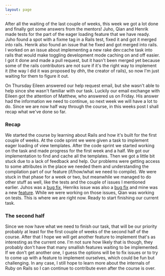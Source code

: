 ```yaml
---
layout: page
---
```


After all the waiting of the last couple of weeks, this week we got a lot done and finally got some answers from the mentors! Juho, Qian and Henrik made tests
for the part of the eager loading feature that we have ready. Juho found a spot with a fixme tag in a Rails test, fixed it and got it merged into rails. Henrik also found an issue that he fixed and got merged into rails. I worked on an issue about implementing a new rake dev:cache task into rails that would make toggling development mode caching on and off easier. I got it done and made a pull request, but it hasn't been merged yet because some of the rails contributors are not sure if it's the right way to implement it (the way I did it was proposed by dhh, the creator of rails), so now I'm just waiting for them to figure it out.

On Thursday Eileen answered our help request email, but she wasn't able to help since she wasn't familiar with our task. Luckily our email exchange with
Eileen got the attention of Matthew, who answered us on Friday. His answer had the information we need to continue, so next week we will have a lot to do.
Since we are now half way through the course, in this weeks post I shall recap what we've done so far.

### Recap

We started the course by learning about Rails and how it's built for the first couple of weeks. At the code sprint we were given a task to implement eager
loading of view templates. After the code sprint we started working on the task and made progress for the first week and a half. We got our implementation to find and cache all the templates. Then we got a little bit stuck due to a lack of feedback and help. Our problems were getting access to some attributes in the place we needed them and understanding the compilation part of our feature (if/how/what we need to compile). We were stuck in that phase for a week or two, but meanwhile we managed to do other stuff as well, like the tests and the couple of issues I mentioned earlier. Juhos was a [bug fix](https://github.com/rails/rails/pull/19074), Henriks issue was also a [bug fix](https://github.com/rails/rails/pull/19076) and mine was a new [feature](https://github.com/rails/rails/pull/19091). While we were working on those issues, Qian was working on tests. This is where we are right now. Ready to start finishing our current task.

### The second half

Since we now have what we need to finish our task, that will be our priority probably at least for the first couple of weeks of the second half of the course.
After that I hope we will get another feature to implement that's as interesting as the current one. I'm not sure how likely that is though, they probably
don't have that many smallish features waiting to be implemented. If we don't get another one, I guess the options will be to fix issues or to try to come up
with a feature to implement ourselves, which could be fun but challenging. In any case, I still hope to learn more about the internals of Ruby on Rails so
I can continue to contribute even after the course is over.
